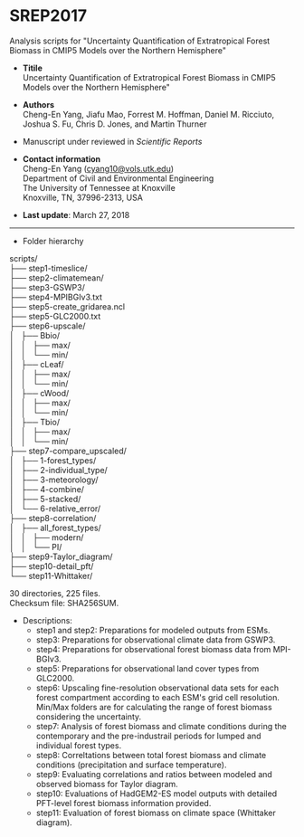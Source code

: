 # SREP2017
Analysis scripts for "Uncertainty Quantification of Extratropical Forest Biomass in CMIP5 Models over the Northern Hemisphere"


- <b>Titile</b>  
Uncertainty Quantification of Extratropical Forest Biomass in CMIP5 Models over the Northern Hemisphere"
- <b>Authors</b>  
Cheng-En Yang, Jiafu Mao, Forrest M. Hoffman, Daniel M. Ricciuto, Joshua S. Fu, Chris D. Jones, and Martin Thurner

- Manuscript under reviewed in <I>Scientific Reports</I>


- <b>Contact information</b>  
Cheng-En Yang (<a href="mailto:cyang10@vols.utk.edu">cyang10@vols.utk.edu</a>)  
Department of Civil and Environmental Engineering  
The University of Tennessee at Knoxville  
Knoxville, TN, 37996-2313, USA  

- <b>Last update</b>: March 27, 2018  
---

- Folder hierarchy 

scripts/  
├── step1-timeslice/   
├── step2-climatemean/  
├── step3-GSWP3/  
├── step4-MPIBGIv3.txt  
├── step5-create_gridarea.ncl  
├── step5-GLC2000.txt  
├── step6-upscale/  
│   ├── Bbio/  
│   │   ├── max/  
│   │   └── min/  
│   ├── cLeaf/  
│   │   ├── max/  
│   │   └── min/  
│   ├── cWood/  
│   │   ├── max/  
│   │   └── min/  
│   ├── Tbio/  
│   │   ├── max/  
│   │   └── min/  
├── step7-compare_upscaled/  
│   ├── 1-forest_types/  
│   ├── 2-individual_type/  
│   ├── 3-meteorology/  
│   ├── 4-combine/  
│   ├── 5-stacked/  
│   └── 6-relative_error/  
├── step8-correlation/  
│   ├── all_forest_types/  
│   │   ├── modern/  
│   │   └── PI/  
├── step9-Taylor_diagram/  
├── step10-detail_pft/  
└── step11-Whittaker/  

30 directories, 225 files.  
Checksum file: SHA256SUM.  

- Descriptions:  
    * step1 and step2: Preparations for modeled outputs from ESMs.  
    * step3: Preparations for observational climate data from GSWP3.  
    * step4: Preparations for observational forest biomass data from MPI-BGIv3.  
    * step5: Preparations for observational land cover types from GLC2000.  
    * step6: Upscaling fine-resolution observational data sets for each forest compartment according to each ESM's grid cell resolution. Min/Max folders are for calculating the range of forest biomass considering the uncertainty.  
    * step7: Analysis of forest biomass and climate conditions during the contemporary and the pre-industrail periods for lumped and individual forest types.  
    * step8: Correltations between total forest biomass and climate conditions (precipitation and surface temperature).  
    * step9: Evaluating correlations and ratios between modeled and observed biomass for Taylor diagram.  
    * step10: Evaluations of HadGEM2-ES model outputs with detailed PFT-level forest biomass information provided.  
    * step11: Evaluation of forest biomass on climate space (Whittaker diagram).  
